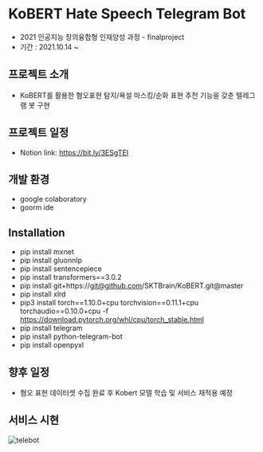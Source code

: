 # KoBERT Hate Speech Telegram Bot
* 2021 인공지능 창의융합형 인재양성 과정 - finalproject
* 기간 : 2021.10.14 ~

## 프로젝트 소개
* KoBERT를 활용한 혐오표현 탐지/욕설 마스킹/순화 표현 추천 기능을 갖춘 텔레그램 봇 구현

## 프로젝트 일정
* Notion link: https://bit.ly/3ESgTEI

## 개발 환경
* google colaboratory
* goorm ide

## Installation
* pip install mxnet
* pip install gluonnlp               
* pip install sentencepiece
* pip install transformers==3.0.2
* pip install git+https://git@github.com/SKTBrain/KoBERT.git@master
* pip install xlrd
* pip3 install torch==1.10.0+cpu torchvision==0.11.1+cpu torchaudio==0.10.0+cpu -f https://download.pytorch.org/whl/cpu/torch_stable.html
* pip install telegram
* pip install python-telegram-bot
* pip install openpyxl

## 향후 일정
* 혐오 표현 데이터셋 수집 완료 후 Kobert 모델 학습 및 서비스 재적용 예정

## 서비스 시현
![telebot](https://user-images.githubusercontent.com/78197111/140931189-b417b654-0d09-47d8-a414-07d76f2556b7.gif)
